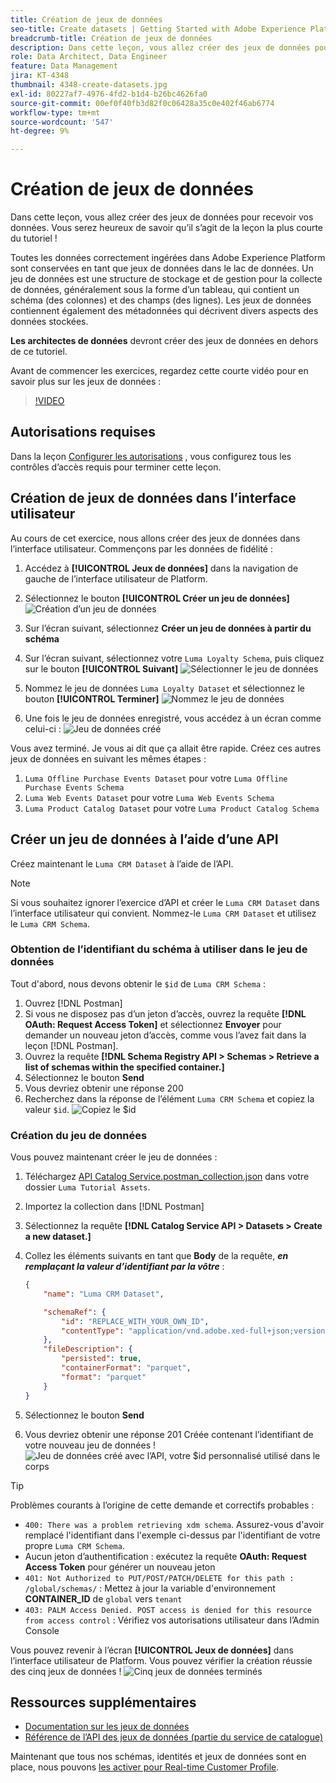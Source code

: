 ```yaml
---
title: Création de jeux de données
seo-title: Create datasets | Getting Started with Adobe Experience Platform for Data Architects and Data Engineers
breadcrumb-title: Création de jeux de données
description: Dans cette leçon, vous allez créer des jeux de données pour recevoir vos données.
role: Data Architect, Data Engineer
feature: Data Management
jira: KT-4348
thumbnail: 4348-create-datasets.jpg
exl-id: 80227af7-4976-4fd2-b1d4-b26bc4626fa0
source-git-commit: 00ef0f40fb3d82f0c06428a35c0e402f46ab6774
workflow-type: tm+mt
source-wordcount: '547'
ht-degree: 9%

---
```


# Création de jeux de données

<!--15min-->

Dans cette leçon, vous allez créer des jeux de données pour recevoir vos données. Vous serez heureux de savoir qu’il s’agit de la leçon la plus courte du tutoriel !

Toutes les données correctement ingérées dans Adobe Experience Platform sont conservées en tant que jeux de données dans le lac de données. Un jeu de données est une structure de stockage et de gestion pour la collecte de données, généralement sous la forme d’un tableau, qui contient un schéma (des colonnes) et des champs (des lignes). Les jeux de données contiennent également des métadonnées qui décrivent divers aspects des données stockées.

**Les architectes de données** devront créer des jeux de données en dehors de ce tutoriel.

Avant de commencer les exercices, regardez cette courte vidéo pour en savoir plus sur les jeux de données :
>[!VIDEO](https://video.tv.adobe.com/v/27269?learn=on)

## Autorisations requises

Dans la leçon [Configurer les autorisations](configure-permissions.md) , vous configurez tous les contrôles d’accès requis pour terminer cette leçon.

<!--
* Permission items **[!UICONTROL Data Management]** > **[!UICONTROL View Datasets]** and **[!UICONTROL Manage Datasets]**
* Permission item **[!UICONTROL Sandboxes]** > `Luma Tutorial`
* User-role access to the `Luma Tutorial Platform` product profile
* Developer-role access to the `Luma Tutorial Platform` product profile (for API)
-->

## Création de jeux de données dans l’interface utilisateur

Au cours de cet exercice, nous allons créer des jeux de données dans l’interface utilisateur. Commençons par les données de fidélité :

1. Accédez à **[!UICONTROL Jeux de données]** dans la navigation de gauche de l’interface utilisateur de Platform.
1. Sélectionnez le bouton **[!UICONTROL Créer un jeu de données]**
   ![Création d’un jeu de données](assets/datasets-createDataset.png)

1. Sur l’écran suivant, sélectionnez **Créer un jeu de données à partir du schéma**
1. Sur l’écran suivant, sélectionnez votre `Luma Loyalty Schema`, puis cliquez sur le bouton **[!UICONTROL Suivant]**
   ![Sélectionner le jeu de données](assets/datasets-selectSchema.png)

1. Nommez le jeu de données `Luma Loyalty Dataset` et sélectionnez le bouton **[!UICONTROL Terminer]**
   ![ Nommez le jeu de données ](assets/datasets-nameDataset.png)
1. Une fois le jeu de données enregistré, vous accédez à un écran comme celui-ci :
   ![Jeu de données créé](assets/datasets-created.png)

Vous avez terminé. Je vous ai dit que ça allait être rapide. Créez ces autres jeux de données en suivant les mêmes étapes :

1. `Luma Offline Purchase Events Dataset` pour votre `Luma Offline Purchase Events Schema`
1. `Luma Web Events Dataset` pour votre `Luma Web Events Schema`
1. `Luma Product Catalog Dataset` pour votre `Luma Product Catalog Schema`


## Créer un jeu de données à l’aide d’une API

Créez maintenant le `Luma CRM Dataset` à l’aide de l’API.

>[!NOTE]
>
>Si vous souhaitez ignorer l’exercice d’API et créer le `Luma CRM Dataset` dans l’interface utilisateur qui convient. Nommez-le `Luma CRM Dataset` et utilisez le `Luma CRM Schema`.

### Obtention de l’identifiant du schéma à utiliser dans le jeu de données

Tout d&#39;abord, nous devons obtenir le `$id` de `Luma CRM Schema` :

1. Ouvrez [!DNL Postman]
1. Si vous ne disposez pas d’un jeton d’accès, ouvrez la requête **[!DNL OAuth: Request Access Token]** et sélectionnez **Envoyer** pour demander un nouveau jeton d’accès, comme vous l’avez fait dans la leçon [!DNL Postman].
1. Ouvrez la requête **[!DNL Schema Registry API > Schemas > Retrieve a list of schemas within the specified container.]**
1. Sélectionnez le bouton **Send**
1. Vous devriez obtenir une réponse 200
1. Recherchez dans la réponse de l’élément `Luma CRM Schema` et copiez la valeur `$id`.
   ![Copiez le $id](assets/dataset-crm-getSchemaId.png)

### Création du jeu de données

Vous pouvez maintenant créer le jeu de données :

1. Téléchargez [API Catalog Service.postman_collection.json](https://raw.githubusercontent.com/adobe/experience-platform-postman-samples/master/apis/experience-platform/Catalog%20Service%20API.postman_collection.json) dans votre dossier `Luma Tutorial Assets`.
1. Importez la collection dans [!DNL Postman]
1. Sélectionnez la requête **[!DNL Catalog Service API > Datasets > Create a new dataset.]**
1. Collez les éléments suivants en tant que **Body** de la requête, ***en remplaçant la valeur d’identifiant par la vôtre*** :

   ```json
   {
       "name": "Luma CRM Dataset",
   
       "schemaRef": {
           "id": "REPLACE_WITH_YOUR_OWN_ID",
           "contentType": "application/vnd.adobe.xed-full+json;version=1"
       },
       "fileDescription": {
           "persisted": true,
           "containerFormat": "parquet",
           "format": "parquet"
       }
   }
   ```

1. Sélectionnez le bouton **Send**
1. Vous devriez obtenir une réponse 201 Créée contenant l’identifiant de votre nouveau jeu de données !
   ![Jeu de données créé avec l’API, votre $id personnalisé utilisé dans le corps](assets/datasets-crm-created.png)

>[!TIP]
>
> Problèmes courants à l’origine de cette demande et correctifs probables :
>
> * `400: There was a problem retrieving xdm schema`. Assurez-vous d&#39;avoir remplacé l&#39;identifiant dans l&#39;exemple ci-dessus par l&#39;identifiant de votre propre `Luma CRM Schema`.
> * Aucun jeton d’authentification : exécutez la requête **OAuth: Request Access Token** pour générer un nouveau jeton
> * `401: Not Authorized to PUT/POST/PATCH/DELETE for this path : /global/schemas/` : Mettez à jour la variable d&#39;environnement **CONTAINER_ID** de `global` vers `tenant`
> * `403: PALM Access Denied. POST access is denied for this resource from access control` : Vérifiez vos autorisations utilisateur dans l’Admin Console


Vous pouvez revenir à l’écran **[!UICONTROL Jeux de données]** dans l’interface utilisateur de Platform. Vous pouvez vérifier la création réussie des cinq jeux de données !
![Cinq jeux de données terminés](assets/datasets-allComplete.png)


## Ressources supplémentaires

* [Documentation sur les jeux de données](https://experienceleague.adobe.com/docs/experience-platform/catalog/datasets/overview.html?lang=fr)
* [Référence de l’API des jeux de données (partie du service de catalogue)](https://www.adobe.io/experience-platform-apis/references/catalog/#tag/Datasets)

Maintenant que tous nos schémas, identités et jeux de données sont en place, nous pouvons [les activer pour Real-time Customer Profile](enable-profiles.md).
